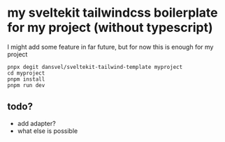 # my sveltekit tailwindcss boilerplate for my project (without typescript)

I might add some feature in far future, but for now this is enough for my project

```
pnpx degit dansvel/sveltekit-tailwind-template myproject
cd myproject
pnpm install
pnpm run dev
```

## todo?

- add adapter?
- what else is possible
